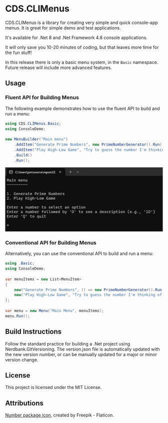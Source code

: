 ﻿# CDS.CLIMenus

CDS.CLIMenus is a library for creating very simple and quick 
console-app menus. It is great for simple demo and test applications.

It's available for .Net 8 and .Net Framework 4.8 console applications.

It will only save you 10-20 minutes of coding, but that leaves more 
time for the fun stuff!

In this release there is only a basic menu system, in the `Basic` namespace. Future 
release will include more advanced features.

## Usage

### Fluent API for Building Menus

The following example demonstrates how to use the fluent API to build and run a menu:

```csharp
using CDS.CLIMenus.Basic; 
using ConsoleDemo;

new MenuBuilder("Main menu")
	.AddItem("Generate Prime Numbers", new PrimeNumberGenerator().Run) 
	.AddItem("Play High-Low Game", "Try to guess the number I'm thinking of!", new HighLowGame().Run) 
	.Build() 
	.Run();
```

![Console Screenshot](https://raw.githubusercontent.com/nooogle/CDS.CLIMenus/master/Console_Screenshot.png)


### Conventional API for Building Menus

Alternatively, you can use the conventional API to build and run a menu:

```csharp
using .Basic; 
using ConsoleDemo;

var menuItems = new List<MenuItem>
{
    new("Generate Prime Numbers", () => new PrimeNumberGenerator().Run()),
    new("Play High-Low Game", "Try to guess the number I'm thinking of!", () => new HighLowGame().Run())
};

var menu = new Menu("Main Menu", menuItems);
menu.Run();
```

## Build Instructions

Follow the standard practice for building a .Net project using Nerdbank.GitVersioning.
The version.json file is automatically updated with the new version number, or
can be manually updated for a major or minor version change.



## License

This project is licensed under the MIT License.

## Attributions

[Number package icon](https://www.flaticon.com/free-icons/number), created by Freepik - Flaticon.



